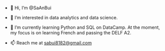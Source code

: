 - 👋 Hi, I’m @SaAnBui

- 👀 I’m interested in data analytics and data science.
- 🌱 I’m currently learning Python and SQL on DataCamp. At the moment, my focus is on learning French and passing the DELF A2. 

- 📫 Reach me at sabui8182@gmail.com 

